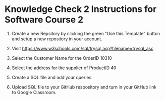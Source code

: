# Knowledge Check 2 Instructions for Software Course 2


1. Create a new Repsitory by clicking the green "Use this Template" button and setup a new repository in your account.

2. Visit https://www.w3schools.com/sql/trysql.asp?filename=trysql_asc

3. Select the Customer Name for the OrderID 10310

4. Select the address for the supplier of ProductID 40

5. Create a SQL file and add your queries.

6. Upload SQL file to your GitHub respository and turn in your GitHub link to Google Classroom.
